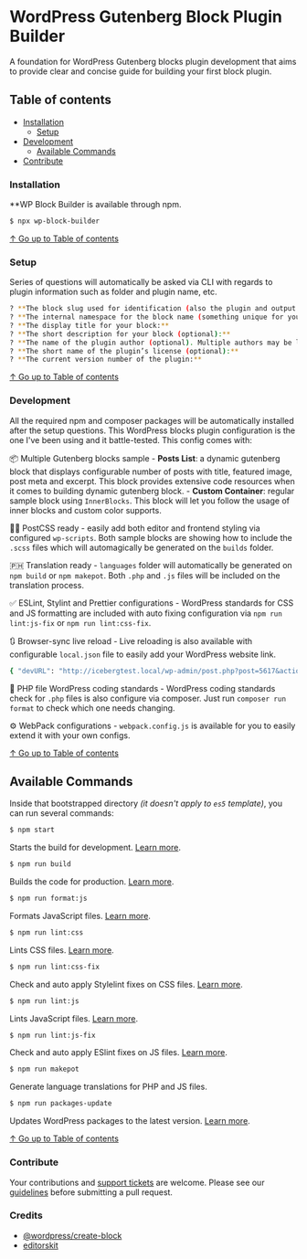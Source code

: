 # WordPress Gutenberg Block Plugin Builder

A foundation for WordPress Gutenberg blocks plugin development that aims to provide clear and concise guide for building your first block plugin.

## Table of contents

* [Installation](#installation)
  * [Setup](#setup)
* [Development](#development)
  * [Available Commands](#available-commands)
* [Contribute](#contribute)

### Installation

**WP Block Builder is available through npm.

```sh
$ npx wp-block-builder
```

[↑ Go up to Table of contents](#table-of-contents)

### Setup

Series of questions will automatically be asked via CLI with regards to plugin information such as folder and plugin name, etc.

```sh
? **The block slug used for identification (also the plugin and output folder name):**
? **The internal namespace for the block name (something unique for your products):**
? **The display title for your block:**
? **The short description for your block (optional):**
? **The name of the plugin author (optional). Multiple authors may be listed using commas:**
? **The short name of the plugin’s license (optional):**
? **The current version number of the plugin:**
```

[↑ Go up to Table of contents](#table-of-contents)

### Development

All the required npm and composer packages will be automatically installed after the setup questions. This WordPress blocks plugin configuration is the one I've been using and it battle-tested. This config comes with:

📦 Multiple Gutenberg blocks sample
	- **Posts List**: a dynamic gutenberg block that displays configurable number of posts with title, featured image, post meta and excerpt. This block provides extensive code resources when it comes to building dynamic gutenberg block.
	- **Custom Container**: regular sample block using `InnerBlocks`. This block will let you follow the usage of inner blocks and custom color supports.

👨‍💻 PostCSS ready
	- easily add both editor and frontend styling via configured `wp-scripts`. Both sample blocks are showing how to include the `.scss` files which will automagically be generated on the `builds` folder.

🇵🇭 Translation ready
	- `languages` folder will automatically be generated on `npm build` or `npm makepot`. Both `.php` and `.js` files will be included on the translation process.

✅ ESLint, Stylint and Prettier configurations
	- WordPress standards for CSS and JS formatting are included with auto fixing configuration via `npm run lint:js-fix` or `npm run lint:css-fix`.

🔃 Browser-sync live reload
	- Live reloading is also available with configurable `local.json` file to easily add your WordPress website link.

```sh
{ "devURL": "http://icebergtest.local/wp-admin/post.php?post=5617&action=edit" }
```

📃 PHP file WordPress coding standards
	- WordPress coding standards check for `.php` files is also configure via composer. Just run `composer run format` to check which one needs changing.

⚙️ WebPack configurations
	- `webpack.config.js` is available for you to easily extend it with your own configs.

[↑ Go up to Table of contents](#table-of-contents)

## Available Commands

Inside that bootstrapped directory _(it doesn't apply to `es5` template)_, you can run several commands:

```bash
$ npm start
```
Starts the build for development. [Learn more](/packages/scripts#start).

```bash
$ npm run build
```
Builds the code for production. [Learn more](/packages/scripts#build).

```bash
$ npm run format:js
```
Formats JavaScript files. [Learn more](/packages/scripts#format-js).

```bash
$ npm run lint:css
```
Lints CSS files. [Learn more](/packages/scripts#lint-style).

```bash
$ npm run lint:css-fix
```
Check and auto apply Stylelint fixes on CSS files. [Learn more](/packages/scripts#lint-style).

```bash
$ npm run lint:js
```
Lints JavaScript files. [Learn more](/packages/scripts#lint-js).

```bash
$ npm run lint:js-fix
```
Check and auto apply ESlint fixes on JS files. [Learn more](/packages/scripts#lint-js).

```bash
$ npm run makepot
```
Generate language translations for PHP and JS files.

```bash
$ npm run packages-update
```
Updates WordPress packages to the latest version. [Learn more](/packages/scripts#packages-update).

[↑ Go up to Table of contents](#table-of-contents)

### Contribute

Your contributions and [support tickets](https://github.com/phpbits/wp-block-builder/issues) are welcome. Please see our [guidelines](https://github.com/phpbits/wp-block-builder/blob/master/.github/CONTRIBUTING.md) before submitting a pull request.

### Credits

- [@wordpress/create-block](https://github.com/WordPress/gutenberg/blob/master/packages/create-block/README.md)
- [editorskit](https://github.com/phpbits/block-options)